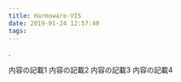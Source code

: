 ```yaml
---
title: Harmoware-VIS
date: 2019-01-24 12:57:40
tags:
---
```

.
<!-- more -->
内容の記載1
内容の記載2
内容の記載3
内容の記載4
